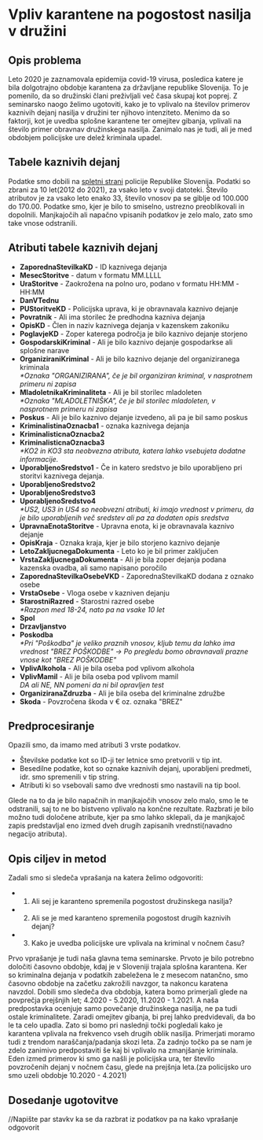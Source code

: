 # Vpliv karantene na pogostost nasilja v družini

## Opis problema
Leto 2020 je zaznamovala epidemija covid-19 virusa, posledica katere je bila dolgotrajno obdobje karantena za državljane republike Slovenija. To je pomenilo, da so družinski člani preživljali več časa skupaj kot poprej. Z seminarsko naogo želimo ugotoviti, kako je to vplivalo na številov primerov kaznivih dejanj nasilja v družini ter njihovo intenziteto. Menimo da so faktorji, kot je uvedba splošne karantene ter omejitev gibanja, vplivali na število primer obravnav družinskega nasilja. Zanimalo nas je tudi, ali je med obdobjem policijske ure delež kriminala upadel.

## Tabele kaznivih dejanj
Podatke smo dobili na <a href="https://www.policija.si/o-slovenski-policiji/statistika/kriminaliteta">spletni strani</a> policije Republike Slovenija. Podatki so zbrani za 10 let(2012 do 2021), za vsako leto v svoji datoteki. Število atributov je za vsako leto enako 33, število vnosov pa se giblje od 100.000 do 170.00. Podatke smo, kjer je bilo to smiselno, ustrezno preoblikovali in dopolnili. Manjkajočih ali napačno vpisanih podatkov je zelo malo, zato smo take vnose odstranili.

## Atributi tabele kaznivih dejanj

- **ZaporednaStevilkaKD** - ID kaznivega dejanja
- **MesecStoritve** - datum v formatu MM.LLLL
- **UraStoritve** - Zaokrožena na polno uro, podano v formatu HH:MM -HH:MM
- **DanVTednu**
- **PUStoritveKD** - Policijska uprava, ki je obravnavala kaznivo dejanje
- **Povratnik**  - Ali ima storilec že predhodna kazniva dejanja
- **OpisKD** - Člen in naziv kaznivega dejanja v kazenskem zakoniku
- **PoglavjeKD** - Zoper katerega področja je bilo kaznivo dejanje storjeno
- **GospodarskiKriminal** - Ali je bilo kaznivo dejanje gospodarkse ali splošne narave
- **OrganiziraniKriminal** - Ali je bilo kaznivo dejanje del organiziranega kriminala
<br>*&ast;Oznaka "ORGANIZIRANA", če je bil organiziran kriminal, v nasprotnem primeru ni zapisa*
- **MladoletnikaKriminaliteta** - Ali je bil storilec mladoleten
<br>*&ast;Oznaka "MLADOLETNIŠKA", če je bil storilec mladoleten, v nasprotnem primeru ni zapisa*
- **Poskus** - Ali je bilo kaznivo dejanje izvedeno, ali pa je bil samo poskus
- **KriminalistinaOznacba1** - oznaka kaznivega dejanja
- **KriminalisticnaOznacba2**
- **KriminalisticnaOznacba3**
<br>*&ast;KO2 in KO3 sta neobvezna atributa, katera lahko vsebujeta dodatne informacije.*
- **UporabljenoSredstvo1** - Če in katero sredstvo je bilo uporabljeno pri storitvi kaznivega dejanja.
- **UporabljenoSredstvo2**
- **UporabljenoSredstvo3**
- **UporabljenoSredstvo4**
<br>*&ast;US2, US3 in US4 so neobvezni atributi, ki imajo vrednost v primeru, da je bilo uporabljenih več sredstev ali pa za dodaten opis sredstva*
- **UpravnaEnotaStoritve** - Upravna enota, ki je obravnavala kaznivo dejanje
- **OpisKraja** - Oznaka kraja, kjer je bilo storjeno kaznivo dejanje
- **LetoZakljucnegaDokumenta** - Leto ko je bil primer zaključen
- **VrstaZakljucnegaDokumenta** - Ali je bila zoper dejanja podana kazenska ovadba, ali samo napisano poročilo
- **ZaporednaStevilkaOsebeVKD** - ZaporednaStevilkaKD dodana z oznako osebe
- **VrstaOsebe** - Vloga osebe v kazniven dejanju
- **StarostniRazred** - Starostni razred osebe
<br>*&ast;Razpon med 18-24, nato pa na vsake 10 let*
- **Spol**
- **Drzavljanstvo**
- **Poskodba**
<br>*&ast;Pri "Poškodba" je veliko praznih vnosov, kljub temu da lahko ima vrednost "BREZ POŠKODBE" -> Po pregledu bomo obravnavali prazne vnose kot "BREZ POŠKODBE"*
- **VplivAlkohola** - Ali je bila oseba pod vplivom alkohola
- **VplivMamil** - Ali je bila oseba pod vplivom mamil
<br>*DA ali NE, NN pomeni da ni bil opravljen test*
- **OrganiziranaZdruzba** - Ali je bila oseba del kriminalne združbe
- **Skoda** - Povzročena škoda v € oz. oznaka "BREZ"

## Predprocesiranje

Opazili smo, da imamo med atributi 3 vrste podatkov.
- Številske podatke kot so ID-ji ter letnice smo pretvorili v tip int.
- Besedilne podatke, kot so oznake kaznivih dejanj, uporabljeni predmeti, idr. smo spremenili v tip string.
- Atributi ki so vsebovali samo dve vrednosti smo nastavili na tip bool.

Glede na to da je bilo napačnih in manjkajočih vnosov zelo malo, smo le te odstranili, saj to ne bo bistveno vplivalo na končne rezultate. Razbrati je bilo možno tudi določene atribute, kjer pa smo lahko sklepali, da je manjkajoč zapis predstavljal eno izmed dveh drugih zapisanih vrednsti(navadno negacijo atributa).

## Opis ciljev in metod

Zadali smo si sledeča vprašanja na katera želimo odgovoriti:
- 1. Ali sej je karanteno spremenila pogostost družinskega nasilja?
- 2. Ali se je med karanteno spremenila pogostost drugih kaznivih dejanj?
- 3. Kako je uvedba policijske ure vplivala na kriminal v nočnem času?

Prvo vprašanje je tudi naša glavna tema seminarske. Prvoto je bilo potrebno določiti časovno obdobje, kdaj je v Sloveniji trajala splošna karantena. Ker so kriminalna dejanja v podatkih zabeležena le z mesecom natančno, smo časovno obdobje na začetku zakrožili navzgor, ta nakoncu karatena navzdol. Dobili smo sledeča dva obdobja, katera bomo primerjali glede na povprečja prejšnjih let;  4.2020 - 5.2020, 11.2020 - 1.2021. 
A naša predpostavka ocenjuje samo povečanje družinskega nasilja, ne pa tudi ostale kriminalitete. Zaradi omejitev gibanja, bi prej lahko predvidevali, da bo le ta celo upadla. Zato si bomo pri naslednji točki pogledali kako je karantena vplivala na frekvenco vseh drugih oblik nasilja. Primerjati moramo tudi z trendom naraščanja/padanja skozi leta.
Za zadnjo točko pa se nam je zdelo zanimivo predpostaviti še kaj bi vplivalo na zmanjšanje kriminala. Eden izmed primerov ki smo ga našli je policijska ura, ter število povzročenih dejanj v nočnem času, glede na prejšnja leta.(za policijsko uro smo uzeli obdobje 10.2020 - 4.2021)


## Dosedanje ugotovitve

//Napište par stavkv ka se da razbrat iz podatkov pa na kako vprašanje odgovorit
